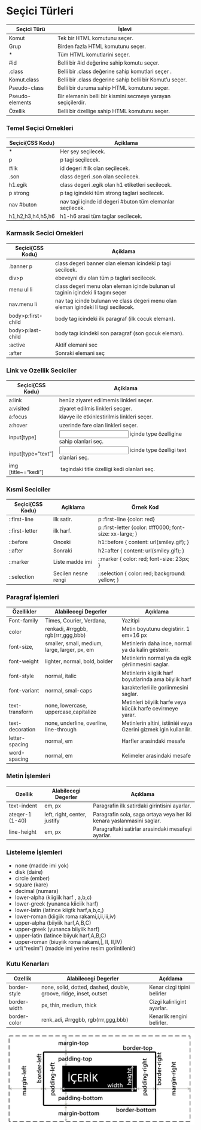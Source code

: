 # Seçici Türleri

| Seçici Türü     | İşlevi                                                       |
| --------------- | ------------------------------------------------------------ |
| Komut           | Tek bir HTML komutunu seçer.                                 |
| Grup            | Birden fazla HTML komutunu seçer.                            |
| *               | Tüm HTML komutlarini seçer.                                  |
| #id             | Belli bir #id değerine sahip komutu seçer.                   |
| .class          | Belli bir .class değerine sahip komutlari seçer .            |
| Komut.class     | Belli bir .class degerine sahip belli bir Komut’u seçer.     |
| Pseudo-class    | Belli bir duruma sahip HTML komutunu seçer.                  |
| Pseudo-elements | Bir elemanin belli bir kismini secmeye yarayan seçiçilerdir. |
| Özellik         | Belli bir özellige sahip HTML komutunu seçer.                |

### Temel Seçici Ornekleri

| Seçici{CSS Kodu}  | Açiklama                                                  |
| ----------------- | --------------------------------------------------------- |
| *                 | Her şey seçilecek.                                        |
| p                 | p tagi seçilecek.                                         |
| #ilk              | id degeri #ilk olan seçilecek.                            |
| .son              | class degeri .son olan secilecek.                         |
| h1.egik           | class degeri .egik olan h1 etiketleri secilecek.          |
| p strong          | p tag igindeki tüm strong taglari secilecek.              |
| nav #buton        | nav tagi içinde id degeri #buton tüm elemanlar seçilecek. |
| h1,h2,h3,h4,h5,h6 | h1-h6 arasi tüm taglar secilecek.                         |

### Karmasik Secici Ornekleri

| Seçici{CSS Kodu}   | Açiklama                                                                            |
| ------------------ | ----------------------------------------------------------------------------------- |
| .banner p          | class degeri banner olan eleman icindeki p tagi secilcek.                           |
| div>p              | ebeveyni div olan tüm p taglari secilecek.                                          |
| menu ul li         | class degeri menu olan eleman içinde bulunan ul taginin içindeki li tagını seçer    |
| nav.menu li        | nav tag icinde bulunan ve class degeri menu olan eleman igindeki li tagi secilecek. |
| body>p:first-child | body tag icindeki ilk paragraf (ilk cocuk eleman).                                  |
| body>p:last-child  | body tagı icindeki son paragraf (son gocuk eleman).                                 |
| :active            | Aktif elemani sec                                                                   |
| :after             | Sonraki elemani seç                                                                 |

### Link ve Ozellik Seciciler

| Seçici{CSS Kodu}    | Açiklama                                           |
| ------------------- | -------------------------------------------------- |
| a:link              | henüz ziyaret edilmemis linkleri seçer.            |
| a:visited           | ziyaret edilmis linkleri secger.                   |
| a:focus             | klavye ile etkinlestirilmis linkleri seçer.        |
| a:hover             | uzerinde fare olan linkleri seçer.                 |
| input[type]         | <input> içinde type özelligine sahip olanlari seç. |
| input[type=“text”]  | <input> icinde type özelligi text olanlari seç.    |
| img [title~=“kedi”] | <img> tagindaki title özelligi kedi olanlari seç.  |

### Kısmi Seciciler

| Seçici{CSS Kodu} | Açiklama            | Örnek Kod                                               |
| ---------------- | ------------------- | ------------------------------------------------------- |
| ::first-line     | ilk satir.          | p::first-line {color: red}                              |
| ::first-letter   | ilk harf.           | p::first-letter {color: #ff0000; font-size: xx-large; } |
| ::before         | Onceki              | h1::before { content: url(smiley.gif); }                |
| ::after          | Sonraki             | h2::after { content: url(smiley.gif); }                 |
| ::marker         | Liste madde imi     | ::marker { color: red; font-size: 23px; }               |
| ::selection      | Secilen nesne rengi | ::selection { color: red; background: yellow; }         |

### Paragraf İşlemleri

| Özellikler      | Alabilecegi Degerler                          | Açıklama                                                          |
| --------------- | --------------------------------------------- | ----------------------------------------------------------------- |
| Font-family     | Times, Courier, Verdana,                      | Yazitipi                                                          |
| color           | renkadi, #rrggbb, rgb(rrr,ggg,bbb)            | Metin boyutunu degistirir. 1 em=16 px                             |
| font-size,      | smaller, small, medium, large, larger, px, em | Metinlerin daha ince, normal ya da kalin gésterir.                |
| font-weight     | lighter, normal, bold, bolder                 | Metinlerin normal ya da egik gériinmesini saglar.                 |
| font-style      | normal, italic                                | Metinlerin kiigiik harf boyutlarinda ama biiyiik harf             |
| font-variant    | normal, smal-caps                             | karakterleri ile goriinmesini saglar.                             |
| text-transform  | none, lowercase, uppercase,capitalize         | Metinleri biiyiik harfe veya kücük harfe cevirmeye yarar.         |
| text-decoration | none, underline, overline, line-through       | Metinlerin altini, istiiniéi veya Gzerini gizmek igin kullanilir. |
| letter-spacing  | normal, em                                    | Harfler arasindaki mesafe                                         |
| word-spacing    | normal, em                                    | Kelimeler arasindaki mesafe                                       |

### Metin İşlemleri

| Ozellik         | Alabilecegi Degerler         | Açıklama                                                              |
| --------------- | ---------------------------- | --------------------------------------------------------------------- |
| text-indent     | em, px                       | Paragrafin ilk satirdaki girintisini ayarlar.                         |
| ateqer-1 (1-40) | left, right, center, justify | Paragrafin sola, saga ortaya veya her iki kenara yaslanmasini saglar. |
| line-height     | em, px                       | Paragraftaki satirlar arasindaki mesafeyi ayarlar.                    |

### Listeleme İşlemleri

* none (madde imi yok)
* disk (daire)
* circle (ember)
* square (kare)
* decimal (numara)
* lower-alpha (kiigiik harf , a,b,c)
* lower-greek (yunanca kiiciik harf)
* lower-latin (latince kiigtk harf,a,b,c,)
* lower-roman (kiigiik roma rakami,i,ii,iii,iv)
* upper-alpha (biiyiik harf,A,B,C)
* upper-greek (yunanca biiyiik harf)
* upper-latin (latince biiyuk harf,A,B,C)
* upper-roman (biuyiik roma rakami,|, II, II,IV)
* url(“resim”) (madde imi yerine resim goriintilenir)

### Kutu Kenarları

| Ozellik      | Alabilecegi Degerler                                              | Açıklama                    |
| ------------ | ----------------------------------------------------------------- | --------------------------- |
| border-style | none, solid, dotted, dashed, double, groove, ridge, inset, outset | Kenar cizgi tipini belirler |
| border-width | px, thin, medium, thick                                           | Cizgi kalinligint ayarlar.  |
| border-color | renk_adi, #rrggbb, rgb(rrr,ggg,bbb)                               | Kenarlik rengini belirler.  |


![Kutular İçin Düzen](./Ekran%20görüntüsü%202023-12-23%20230315.png)
